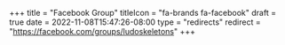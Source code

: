 +++
title = "Facebook Group"
titleIcon = "fa-brands fa-facebook"
draft = true
date = 2022-11-08T15:47:26-08:00
type = "redirects"
redirect = "https://facebook.com/groups/ludoskeletons"
+++